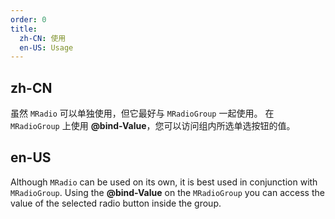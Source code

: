 ```yaml
---
order: 0
title:
  zh-CN: 使用
  en-US: Usage
---
```


## zh-CN

虽然 `MRadio` 可以单独使用，但它最好与 `MRadioGroup` 一起使用。 在 `MRadioGroup` 上使用 **@bind-Value**，您可以访问组内所选单选按钮的值。

## en-US

Although `MRadio` can be used on its own, it is best used in conjunction with `MRadioGroup`. Using the **@bind-Value** on the `MRadioGroup` you can access the value of the selected radio button inside the group.
